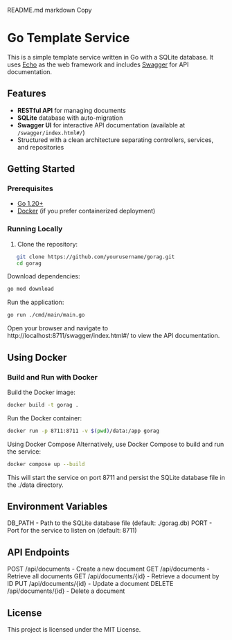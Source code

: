 README.md
markdown
Copy
# Go Template Service

This is a simple template service written in Go with a SQLite database. It uses [Echo](https://echo.labstack.com/) as the web framework and includes [Swagger](https://swagger.io/) for API documentation.

## Features

- **RESTful API** for managing documents
- **SQLite** database with auto-migration
- **Swagger UI** for interactive API documentation (available at `/swagger/index.html#/`)
- Structured with a clean architecture separating controllers, services, and repositories

## Getting Started

### Prerequisites

- [Go 1.20+](https://golang.org/dl/)
- [Docker](https://www.docker.com/get-started) (if you prefer containerized deployment)

### Running Locally

1. Clone the repository:

```bash
   git clone https://github.com/yourusername/gorag.git
   cd gorag
```

Download dependencies:

```bash
go mod download
```

Run the application:

```bash
go run ./cmd/main/main.go
```

Open your browser and navigate to http://localhost:8711/swagger/index.html#/ to view the API documentation.

## Using Docker
### Build and Run with Docker
Build the Docker image:

```bash
docker build -t gorag .
```

Run the Docker container:

```bash
docker run -p 8711:8711 -v $(pwd)/data:/app gorag
```

Using Docker Compose
Alternatively, use Docker Compose to build and run the service:

```bash
docker compose up --build
```

This will start the service on port 8711 and persist the SQLite database file in the ./data directory.

## Environment Variables
DB_PATH - Path to the SQLite database file (default: ./gorag.db)
PORT - Port for the service to listen on (default: 8711)

## API Endpoints
POST /api/documents - Create a new document
GET /api/documents - Retrieve all documents
GET /api/documents/{id} - Retrieve a document by ID
PUT /api/documents/{id} - Update a document
DELETE /api/documents/{id} - Delete a document

## License
This project is licensed under the MIT License.